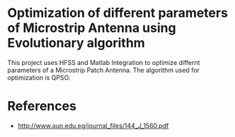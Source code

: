 # Optimization of different parameters of Microstrip Antenna using Evolutionary algorithm
This project uses HFSS and Matlab Integration to optimize differnt parameters of a Microstrip Patch Antenna. The algorithm used for optimization is QPSO.

# References

- http://www.aun.edu.eg/journal_files/144_J_1560.pdf
